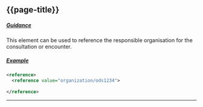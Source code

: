 ## {{page-title}}

<h5><ins>Guidance</ins></h5>

This element can be used to reference the responsible organisation for the consultation or encounter.


<h5><ins>Example</ins></h5>

```xml
<reference>
  <reference value="organization/ods1234">
 
</reference>
```

---